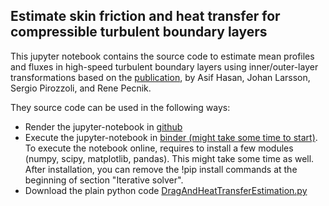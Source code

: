 ## Estimate skin friction and heat transfer for compressible turbulent boundary layers

This jupyter notebook contains the source code to estimate mean profiles and fluxes in high-speed turbulent
boundary layers using inner/outer-layer transformations based on the [publication](https://arxiv.org/pdf/2307.02199.pdf), by Asif Hasan, Johan Larsson, Sergio Pirozzoli, and Rene Pecnik. 




They source code can be used in the following ways:

 - Render the jupyter-notebook in [github](https://github.com/Fluid-Dynamics-Of-Energy-Systems-Team/DragAndHeatTransferEstimation/blob/master/DragAndHeatTransferEstimation.ipynb)
 - Execute the jupyter-notebook in [binder (might take some time to start)](https://mybinder.org/v2/gh/Fluid-Dynamics-Of-Energy-Systems-Team/DragAndHeatTransferEstimation/main?filepath=DragAndHeatTransferEstimation.ipynb). To execute the notebook online, requires to install a few modules (numpy, scipy, matplotlib, pandas). This might take some time as well. After installation, you can remove the !pip install commands at the beginning of section "Iterative solver". 
  - Download the plain python code [DragAndHeatTransferEstimation.py](https://github.com/Fluid-Dynamics-Of-Energy-Systems-Team/DragAndHeatTransferEstimation/blob/master/DragAndHeatTransferEstimation.py)

